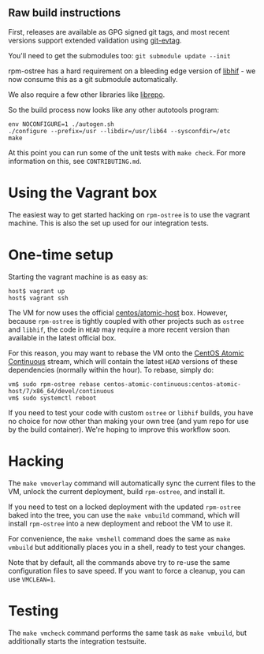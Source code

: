 Raw build instructions  
---------------------- 

First, releases are available as GPG signed git tags, and most recent
versions support extended validation using
[git-evtag](https://github.com/cgwalters/git-evtag).

You'll need to get the submodules too: `git submodule update --init`

rpm-ostree has a hard requirement on a bleeding edge version of
[libhif](https://github.com/rpm-software-management/libhif/) - we now
consume this as a git submodule automatically.

We also require a few other libraries like
[librepo](https://github.com/rpm-software-management/librepo).

So the build process now looks like any other autotools program: 

```
env NOCONFIGURE=1 ./autogen.sh
./configure --prefix=/usr --libdir=/usr/lib64 --sysconfdir=/etc
make
```

At this point you can run some of the unit tests with `make check`.
For more information on this, see `CONTRIBUTING.md`.

Using the Vagrant box
=====================

The easiest way to get started hacking on `rpm-ostree` is to
use the vagrant machine. This is also the set up used for
our integration tests.

One-time setup
==============

Starting the vagrant machine is as easy as:

```
host$ vagrant up
host$ vagrant ssh
```

The VM for now uses the official
[centos/atomic-host](https://atlas.hashicorp.com/centos/boxes/atomic-host)
box. However, because `rpm-ostree` is tightly coupled with
other projects such as `ostree` and `libhif`, the code in
`HEAD` may require a more recent version than available in
the latest official box.

For this reason, you may want to rebase the VM onto the
[CentOS Atomic Continuous](https://ci.centos.org/job/atomic-rdgo-centos7/)
stream, which will contain the latest `HEAD` versions of
these dependencies (normally within the hour). To rebase,
simply do:

```
vm$ sudo rpm-ostree rebase centos-atomic-continuous:centos-atomic-host/7/x86_64/devel/continuous
vm$ sudo systemctl reboot
```

If you need to test your code with custom `ostree` or
`libhif` builds, you have no choice for now other than
making your own tree (and yum repo for use by the build
container). We're hoping to improve this workflow soon.

Hacking
=======

The `make vmoverlay` command will automatically sync the
current files to the VM, unlock the current deployment,
build `rpm-ostree`, and install it.

If you need to test on a locked deployment with the updated
`rpm-ostree` baked into the tree, you can use the `make
vmbuild` command, which will install `rpm-ostree` into a new
deployment and reboot the VM to use it.

For convenience, the `make vmshell` command does the same
as `make vmbuild` but additionally places you in a shell,
ready to test your changes.

Note that by default, all the commands above try to re-use
the same configuration files to save speed. If you want to
force a cleanup, you can use `VMCLEAN=1`.

Testing
=======

The `make vmcheck` command performs the same task as `make
vmbuild`, but additionally starts the integration testsuite.
